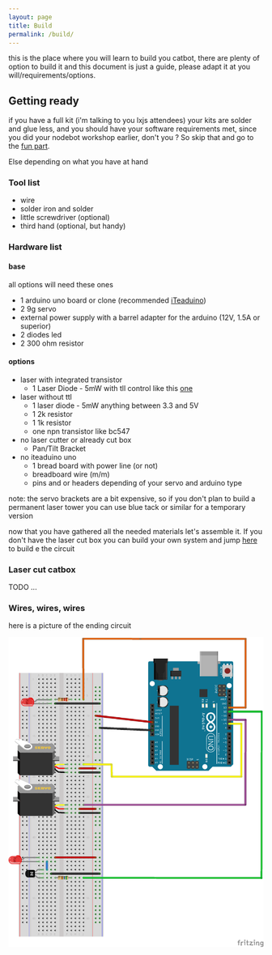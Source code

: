 ```yaml
---
layout: page
title: Build
permalink: /build/
---
```


this is the place where you will learn to build you catbot, there are plenty of option to build it and this document is just a guide, please adapt it at you will/requirements/options.

## Getting ready

if you have a full kit (i'm talking to you lxjs attendees) your kits are solder and glue less, and you should have your software requirements met, since you did your nodebot workshop earlier, don't you ? So skip that and go to the [fun part](#cnckit).

Else depending on what you have at hand

### Tool list

- wire
- solder iron and solder
- little screwdriver (optional)
- third hand (optional, but handy)

### Hardware list

#### base
all options will need these ones

- 1 arduino uno board or clone (recommended [iTeaduino](http://imall.iteadstudio.com/im130312001.html))
- 2 9g servo
- external power supply with a barrel adapter for the arduino (12V, 1.5A or superior)
- 2 diodes led
- 2 300 ohm resistor

#### options

- laser with integrated transistor
  - 1 Laser Diode - 5mW with tll control like this [one](https://www.sparkfun.com/products/8654)
- laser without ttl
  - 1 laser diode - 5mW anything between 3.3 and 5V
  - 1 2k resistor
  - 1 1k resistor
  - one npn transistor like bc547
- no laser cutter or already cut box
  - Pan/Tilt Bracket
- no iteaduino uno
  - 1 bread board with power line (or not)
  - breadboard wire (m/m)
  - pins and or headers depending of your servo and arduino type

note: the servo brackets are a bit expensive, so if you don't plan to build a permanent laser tower you can use blue tack or similar for a temporary version

now that you have gathered all the needed materials let's assemble it. If you don't have the laser cut box you can build your own system and jump [here](#circuit) to build e the circuit

### <a name="cnckit"></a> Laser cut catbox

TODO ...

### <a name="circuit"></a> Wires, wires, wires

here is a picture of the ending circuit

![Full schematic](/images/03.laser.png)